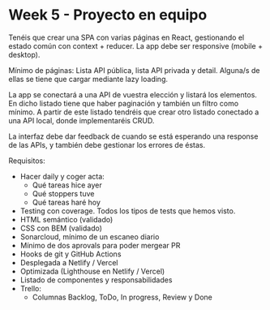# Week 5 - Proyecto en equipo

Tenéis que crear una SPA con varias páginas en React, gestionando el estado común con context + reducer. La app debe ser responsive (mobile + desktop).

Mínimo de páginas: Lista API pública, lista API privada y detail. Alguna/s de ellas se tiene que cargar mediante lazy loading.

La app se conectará a una API de vuestra elección y listará los elementos. En dicho listado tiene que haber paginación y también un filtro como mínimo. A partir de este listado tendréis que crear otro listado conectado a una API local, donde implementaréis CRUD.

La interfaz debe dar feedback de cuando se está esperando una response de las APIs, y también debe gestionar los errores de éstas.

Requisitos:

-   Hacer daily y coger acta:
    -   Qué tareas hice ayer
    -   Qué stoppers tuve
    -   Qué tareas haré hoy
-   Testing con coverage. Todos los tipos de tests que hemos visto.
-   HTML semántico (validado)
-   CSS con BEM (validado)
-   Sonarcloud, mínimo de un escaneo diario
-   Mínimo de dos aprovals para poder mergear PR
-   Hooks de git y GitHub Actions
-   Desplegada a Netlify / Vercel
-   Optimizada (Lighthouse en Netlify / Vercel)
-   Listado de componentes y responsabilidades
-   Trello:
    -   Columnas Backlog, ToDo, In progress, Review y Done


